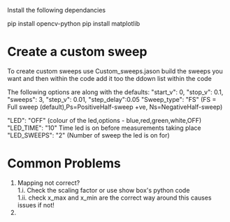 Install the following dependancies 

pip install opencv-python
pip install matplotlib



# Create a custom sweep 

To create custom sweeps use Custom_sweeps.jason build the sweeps you want and then within the code add it too the ddown list within the code

The following options are along with the defaults: 
"start_v": 0,
"stop_v": 0.1,
"sweeps": 3,
"step_v": 0.01,
"step_delay":0.05
"Sweep_type": "FS" 
(FS = Full sweep (default),Ps=PositiveHalf-sweep +ve, Ns=NegativeHalf-sweep)

"LED": "OFF"      (colour of the led,options - blue,red,green,white,OFF)
"LED_TIME": "10" Time led is on before measurements taking place
"LED_SWEEPS": "2" (Number of sweep the led is on for)




# Common Problems
1. Mapping not correct?\
1.i. Check the scaling factor or use show box's python code\
1.ii. check x_max and x_min are the correct way around this causes issues if not!
2. 



